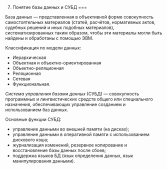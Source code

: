 07. Понятие базы данных и СУБД
===

База данных — представленная в объективной форме совокупность самостоятельных материалов (статей, расчётов, нормативных актов, судебных решений и иных подобных материалов), систематизированных таким образом, чтобы эти материалы могли быть найдены и обработаны с помощью ЭВМ.

Классификация по модели данных:
- Иерархическая
- Объектная и объектно-ориентированная
- Объектно-реляционная
- Реляционная
- Сетевая
- Функциональная.

*Система управления базами данных* (СУБД) — совокупность программных и лингвистических средств общего или специального назначения, обеспечивающих управление созданием и использованием баз данных.

Основные функции СУБД:
- управление данными во внешней памяти (на дисках);
- управление данными в оперативной памяти с использованием дискового кэша;
- журнализация изменений, резервное копирование и восстановление базы данных после сбоев;
- поддержка языков БД (язык определения данных, язык манипулирования данными).
